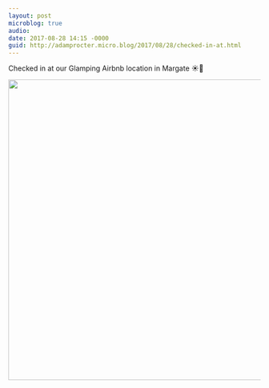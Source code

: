 ```yaml
---
layout: post
microblog: true
audio: 
date: 2017-08-28 14:15 -0000
guid: http://adamprocter.micro.blog/2017/08/28/checked-in-at.html
---
```

Checked in at our Glamping Airbnb location in Margate ☀️👾

<img src="http://discursive.adamprocter.co.uk/uploads/2017/9964ac3358.jpg" width="600" height="600" />
